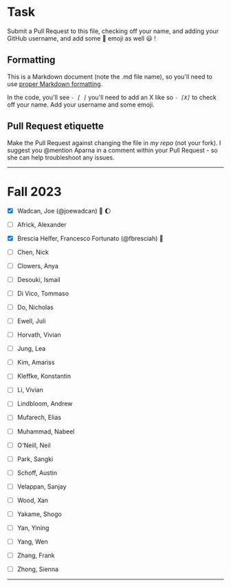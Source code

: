 # Task
Submit a Pull Request to this file, checking off your name, and adding your GitHub username, and add some :rocket: emoji as well :smiley: ! 

## Formatting
This is a Markdown document (note the .md file name), so you'll need to use [proper Markdown formatting](https://help.github.com/articles/basic-writing-and-formatting-syntax/#task-lists). 

In the code, you'll see *`- [ ]`* you'll need to add an X like so *`- [X]`* to check off your name. Add your username and some emoji.

## Pull Request etiquette
Make the Pull Request against changing the file in _my repo_ (not your fork). I suggest you @mention Aparna in a comment within your Pull Request - so she can help troubleshoot any issues.  

------------

# Fall 2023

- [X] Wadcan, Joe (@joewadcan) 🚀 🌔

- [ ] Africk, Alexander

- [X] Brescia Helfer, Francesco Fortunato (@fbresciah) :mushroom:

- [ ] Chen, Nick

- [ ] Clowers, Anya

- [ ] Desouki, Ismail
      
- [ ] Di Vico, Tommaso
      
- [ ] Do, Nicholas
      
- [ ] Ewell, Juli
      
- [ ] Horvath, Vivian
      
- [ ] Jung, Lea
      
- [ ] Kim, Amariss
      
- [ ] Kleffke, Konstantin
      
- [ ] Li, Vivian
      
- [ ] Lindbloom, Andrew
      
- [ ] Mufarech, Elias
      
- [ ] Muhammad, Nabeel
      
- [ ] O'Neill, Neil
      
- [ ] Park, Sangki
      
- [ ] Schoff, Austin
      
- [ ] Velappan, Sanjay
      
- [ ] Wood, Xan
      
- [ ] Yakame, Shogo
      
- [ ] Yan, Yining
      
- [ ] Yang, Wen
      
- [ ] Zhang, Frank
      
- [ ] Zhong, Sienna


-----------------


